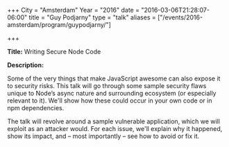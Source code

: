 +++
City = "Amsterdam"
Year = "2016"
date = "2016-03-06T21:28:07-06:00"
title = "Guy Podjarny"
type = "talk"
aliases = ["/events/2016-amsterdam/program/guypodjarny/"]

+++

<div class="col-12">
<p><strong>Title:</strong> Writing Secure Node Code</p>

<p><strong>Description:</strong></p>

<p>Some of the very things that make JavaScript awesome can also expose it to security risks. This talk will go through some sample security flaws unique to Node’s async nature and surrounding ecosystem (or especially relevant to it). We'll show how these could occur in your own code or in npm dependencies.</p>

<p>The talk will revolve around a sample vulnerable application, which we will exploit as an attacker would. For each issue, we'll explain why it happened, show its impact, and – most importantly – see how to avoid or fix it.</p>

</div>
